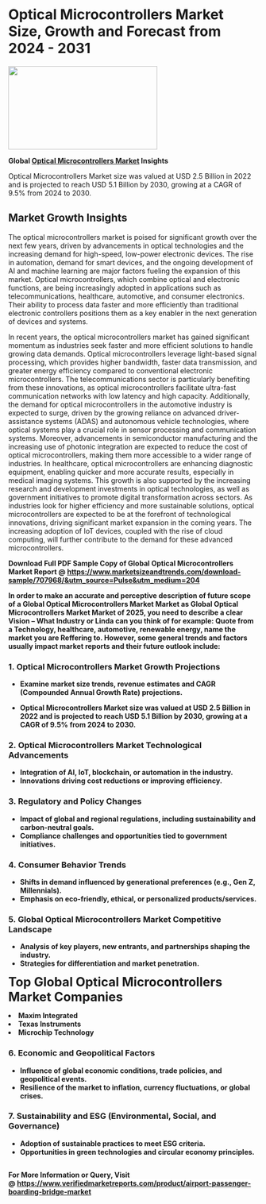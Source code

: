 <H1>Optical Microcontrollers Market Size, Growth and Forecast from 2024 - 2031</H1><img class="aligncenter size-medium wp-image-584254" src="https://thirdeyenews.in/wp-content/uploads/2024/09/Global-Market-Research-300x168.jpeg" alt="" width="300" height="168" /><p><strong>Global&nbsp;<a href="https://www.marketsizeandtrends.com/download-sample/707968/&amp;utm_source=Pulse&amp;utm_medium=204">Optical Microcontrollers Market</a> Insights</strong></p><p>Optical Microcontrollers Market size was valued at USD 2.5 Billion in 2022 and is projected to reach USD 5.1 Billion by 2030, growing at a CAGR of 9.5% from 2024 to 2030.</p><p><h2>Market Growth Insights</h2> <p>The optical microcontrollers market is poised for significant growth over the next few years, driven by advancements in optical technologies and the increasing demand for high-speed, low-power electronic devices. The rise in automation, demand for smart devices, and the ongoing development of AI and machine learning are major factors fueling the expansion of this market. Optical microcontrollers, which combine optical and electronic functions, are being increasingly adopted in applications such as telecommunications, healthcare, automotive, and consumer electronics. Their ability to process data faster and more efficiently than traditional electronic controllers positions them as a key enabler in the next generation of devices and systems.</p> <p><strong></strong></p> <p>In recent years, the optical microcontrollers market has gained significant momentum as industries seek faster and more efficient solutions to handle growing data demands. Optical microcontrollers leverage light-based signal processing, which provides higher bandwidth, faster data transmission, and greater energy efficiency compared to conventional electronic microcontrollers. The telecommunications sector is particularly benefiting from these innovations, as optical microcontrollers facilitate ultra-fast communication networks with low latency and high capacity. Additionally, the demand for optical microcontrollers in the automotive industry is expected to surge, driven by the growing reliance on advanced driver-assistance systems (ADAS) and autonomous vehicle technologies, where optical systems play a crucial role in sensor processing and communication systems. Moreover, advancements in semiconductor manufacturing and the increasing use of photonic integration are expected to reduce the cost of optical microcontrollers, making them more accessible to a wider range of industries. In healthcare, optical microcontrollers are enhancing diagnostic equipment, enabling quicker and more accurate results, especially in medical imaging systems. This growth is also supported by the increasing research and development investments in optical technologies, as well as government initiatives to promote digital transformation across sectors. As industries look for higher efficiency and more sustainable solutions, optical microcontrollers are expected to be at the forefront of technological innovations, driving significant market expansion in the coming years. The increasing adoption of IoT devices, coupled with the rise of cloud computing, will further contribute to the demand for these advanced microcontrollers. <p><strong></p><p><span class=""><strong>Download Full PDF Sample Copy of Global Optical Microcontrollers Market Report</strong> @ <a href="https://www.marketsizeandtrends.com/download-sample/707968/&amp;utm_source=Pulse&amp;utm_medium=204" target="_blank">https://www.marketsizeandtrends.com/download-sample/707968/&amp;utm_source=Pulse&amp;utm_medium=204</a></span></p><p>In order to make an accurate and perceptive description of future scope of a Global&nbsp;Optical Microcontrollers Market Market as Global&nbsp;Optical Microcontrollers Market Market of 2025, you need to describe a clear Vision &ndash; What Industry or Linda can you think of for example: Quote from a Technology, healthcare, automotive, renewable energy, name the market you are Reffering to. However, some general trends and factors usually impact market reports and their future outlook include:</p><h3>1.&nbsp;<strong>Optical Microcontrollers Market Growth Projections</strong></h3><ul><li>Examine market size trends, revenue estimates and CAGR (Compounded Annual Growth Rate) projections.</li><li><p>Optical Microcontrollers Market size was valued at USD 2.5 Billion in 2022 and is projected to reach USD 5.1 Billion by 2030, growing at a CAGR of 9.5% from 2024 to 2030.</p></li></ul><h3>2.&nbsp;<strong>Optical Microcontrollers Market Technological Advancements</strong></h3><ul><li>Integration of AI, IoT, blockchain, or automation in the industry.</li><li>Innovations driving cost reductions or improving efficiency.</li></ul><h3>3.&nbsp;<strong>Regulatory and Policy Changes</strong></h3><ul><li>Impact of global and regional regulations, including sustainability and carbon-neutral goals.</li><li>Compliance challenges and opportunities tied to government initiatives.</li></ul><h3>4.&nbsp;<strong>Consumer Behavior Trends</strong></h3><ul><li>Shifts in demand influenced by generational preferences (e.g., Gen Z, Millennials).</li><li>Emphasis on eco-friendly, ethical, or personalized products/services.</li></ul><h3>5.&nbsp;<strong>Global Optical Microcontrollers Market Competitive Landscape</strong></h3><ul><li>Analysis of key players, new entrants, and partnerships shaping the industry.</li><li>Strategies for differentiation and market penetration.</li></ul><p data-pm-slice="1 1 []"><span style="color: inherit; font-family: inherit; font-size: 25px;">Top Global Optical Microcontrollers Market Companies</span></p><div class="" data-test-id=""><p><li>Maxim Integrated</li><li> Texas Instruments</li><li> Microchip Technology</li></p></div><h3>6.&nbsp;<strong>Economic and Geopolitical Factors</strong></h3><ul><li>Influence of global economic conditions, trade policies, and geopolitical events.</li><li>Resilience of the market to inflation, currency fluctuations, or global crises.</li></ul><h3>7.&nbsp;<strong>Sustainability and ESG (Environmental, Social, and Governance)</strong></h3><ul><li>Adoption of sustainable practices to meet ESG criteria.</li><li>Opportunities in green technologies and circular economy principles.</li></ul><h2><strong style="font-size: 14px;">For More Information or Query, Visit @&nbsp;</strong><a style="background-color: #ffffff; font-size: 14px;" href="https://www.marketsizeandtrends.com/report/optical-microcontrollers-market/" target="_blank">https://www.verifiedmarketreports.com/product/airport-passenger-boarding-bridge-market</a></h2>
